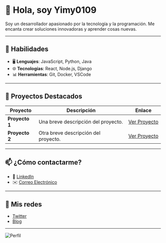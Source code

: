 # 👋 Hola, soy Yimy0109

Soy un desarrollador apasionado por la tecnología y la programación. Me encanta crear soluciones innovadoras y aprender cosas nuevas.

---

## 🚀 Habilidades

- 🖥️ **Lenguajes**: JavaScript, Python, Java
- 🌐 **Tecnologías**: React, Node.js, Django
- 📊 **Herramientas**: Git, Docker, VSCode

---

## 🌟 Proyectos Destacados

| Proyecto | Descripción | Enlace |
|----------|-------------|--------|
| **Proyecto 1** | Una breve descripción del proyecto. | [Ver Proyecto](https://github.com/tuusuario/proyecto1) |
| **Proyecto 2** | Otra breve descripción del proyecto. | [Ver Proyecto](https://github.com/tuusuario/proyecto2) |

---

## 📫 ¿Cómo contactarme?

- 💼 [LinkedIn](https://www.linkedin.com/in/tu-perfil)
- ✉️ [Correo Electrónico](mailto:tuemail@example.com)

---

## 🔗 Mis redes

- [Twitter](https://twitter.com/tuusuario)
- [Blog](https://tu-blog.com)

---

![Perfil](https://mi-url-de-imagen.com/mi-imagen.jpg)

<!---
Yimy0109/Yimy0109 is a ✨ special ✨ repository because its `README.md` (this file) appears on your GitHub profile.
You can click the Preview link to take a look at your changes.
--->
